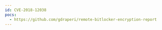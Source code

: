 ```yaml
---
id: CVE-2018-12038
pocs:
  - https://github.com/gdraperi/remote-bitlocker-encryption-report
---
```

